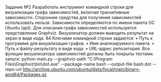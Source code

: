 Задание №2
Разработать инструмент командной строки для визуализации графа
зависимостей, включая транзитивные зависимости. Сторонние средства для
получения зависимостей использовать нельзя.
Зависимости определяются по имени пакета ОС Ubuntu (apt). Для описания
графа зависимостей используется представление Graphviz. Визуализатор должен
выводить результат на экран в виде кода.
84
Ключами командной строки задаются:
• Путь к программе для визуализации графов.
• Имя анализируемого пакета.
• Путь к файлу-результату в виде кода.
• URL-адрес репозитория.
Все функции визуализатора зависимостей должны быть покрыты тестами.
запуск:  python main.py --graphviz-path "C:\Program Files\Graphviz\bin\dot.exe" --package-name bash --output-file bash.dot --repo-url http://archive.ubuntu.com/ubuntu/dists/focal/main/binary-amd64/Packages.gz